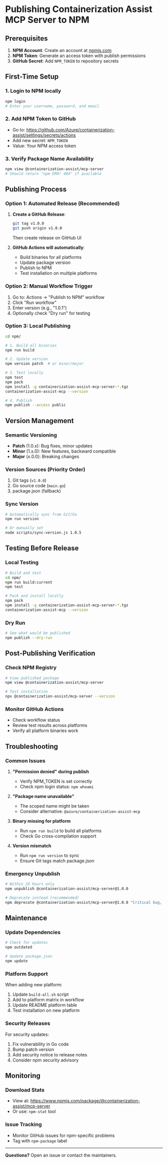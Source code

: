 # Publishing Containerization Assist MCP Server to NPM

## Prerequisites

1. **NPM Account**: Create an account at [npmjs.com](https://www.npmjs.com)
2. **NPM Token**: Generate an access token with publish permissions
3. **GitHub Secret**: Add `NPM_TOKEN` to repository secrets

## First-Time Setup

### 1. Login to NPM locally
```bash
npm login
# Enter your username, password, and email
```

### 2. Add NPM Token to GitHub
- Go to: https://github.com/Azure/containerization-assist/settings/secrets/actions
- Add new secret: `NPM_TOKEN`
- Value: Your NPM access token

### 3. Verify Package Name Availability
```bash
npm view @containerization-assist/mcp-server
# Should return "npm ERR! 404" if available
```

## Publishing Process

### Option 1: Automated Release (Recommended)

1. **Create a GitHub Release**:
   ```bash
   git tag v1.0.0
   git push origin v1.0.0
   ```
   Then create release on GitHub UI

2. **GitHub Actions will automatically**:
   - Build binaries for all platforms
   - Update package version
   - Publish to NPM
   - Test installation on multiple platforms

### Option 2: Manual Workflow Trigger

1. Go to: Actions → "Publish to NPM" workflow
2. Click "Run workflow"
3. Enter version (e.g., "1.0.1")
4. Optionally check "Dry run" for testing

### Option 3: Local Publishing

```bash
cd npm/

# 1. Build all binaries
npm run build

# 2. Update version
npm version patch  # or minor/major

# 3. Test locally
npm test
npm pack
npm install -g containerization-assist-mcp-server-*.tgz
containerization-assist-mcp --version

# 4. Publish
npm publish --access public
```

## Version Management

### Semantic Versioning
- **Patch** (1.0.x): Bug fixes, minor updates
- **Minor** (1.x.0): New features, backward compatible
- **Major** (x.0.0): Breaking changes

### Version Sources (Priority Order)
1. Git tags (`v1.0.0`)
2. Go source code (`main.go`)
3. package.json (fallback)

### Sync Version
```bash
# Automatically sync from Git/Go
npm run version

# Or manually set
node scripts/sync-version.js 1.0.5
```

## Testing Before Release

### Local Testing
```bash
# Build and test
cd npm/
npm run build:current
npm test

# Pack and install locally
npm pack
npm install -g containerization-assist-mcp-server-*.tgz
containerization-assist-mcp --version
```

### Dry Run
```bash
# See what would be published
npm publish --dry-run
```

## Post-Publishing Verification

### Check NPM Registry
```bash
# View published package
npm view @containerization-assist/mcp-server

# Test installation
npx @containerization-assist/mcp-server --version
```

### Monitor GitHub Actions
- Check workflow status
- Review test results across platforms
- Verify all platform binaries work

## Troubleshooting

### Common Issues

1. **"Permission denied" during publish**
   - Verify NPM_TOKEN is set correctly
   - Check npm login status: `npm whoami`

2. **"Package name unavailable"**
   - The scoped name might be taken
   - Consider alternative: `@azure/containerization-assist-mcp`

3. **Binary missing for platform**
   - Run `npm run build` to build all platforms
   - Check Go cross-compilation support

4. **Version mismatch**
   - Run `npm run version` to sync
   - Ensure Git tags match package.json

### Emergency Unpublish
```bash
# Within 24 hours only
npm unpublish @containerization-assist/mcp-server@1.0.0

# Deprecate instead (recommended)
npm deprecate @containerization-assist/mcp-server@1.0.0 "Critical bug, use 1.0.1"
```

## Maintenance

### Update Dependencies
```bash
# Check for updates
npm outdated

# Update package.json
npm update
```

### Platform Support
When adding new platform:
1. Update `build-all.sh` script
2. Add to platform matrix in workflow
3. Update README platform table
4. Test installation on new platform

### Security Releases
For security updates:
1. Fix vulnerability in Go code
2. Bump patch version
3. Add security notice to release notes
4. Consider npm security advisory

## Monitoring

### Download Stats
- View at: https://www.npmjs.com/package/@containerization-assist/mcp-server
- Or use: `npm-stat` tool

### Issue Tracking
- Monitor GitHub issues for npm-specific problems
- Tag with `npm-package` label

---

**Questions?** Open an issue or contact the maintainers.